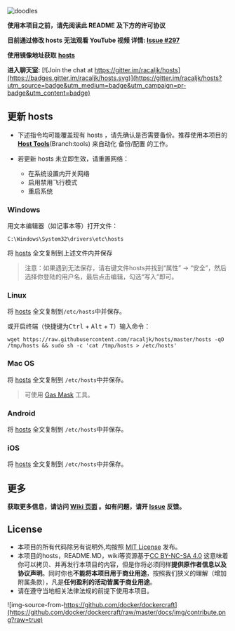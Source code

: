 ![doodles](https://www.google.com/logos/doodles/2016/st-georges-day-2016-6574194768740352-hp2x.jpg)

**使用本项目之前，请先阅读此 README 及下方的许可协议**

**目前通过修改 hosts 无法观看 YouTube 视频 详情: [Issue #297](https://github.com/racaljk/hosts/issues/297)**

**使用镜像地址获取** [**hosts**](https://coding.net/u/scaffrey/p/hosts/git/raw/master/hosts)

**进入聊天室:** [![Join the chat at https://gitter.im/racaljk/hosts](https://badges.gitter.im/racaljk/hosts.svg)](https://gitter.im/racaljk/hosts?utm_source=badge&utm_medium=badge&utm_campaign=pr-badge&utm_content=badge)


## 更新 hosts
* 下述指令均可能覆盖现有 hosts ，请先确认是否需要备份。推荐使用本项目的 [**Host Tools**](https://github.com/racaljk/hosts/tree/tools)(Branch:tools) 来自动化 备份/配置 的工作。

* 若更新 hosts 未立即生效，请重置网络：
  - 在系统设置内开关网络
  - 启用禁用飞行模式
  - 重启系统

### Windows
用文本编辑器（如记事本等）打开文件：

    C:\Windows\System32\drivers\etc\hosts

将 [hosts](https://raw.githubusercontent.com/racaljk/hosts/master/hosts) 全文复制到上述文件内并保存

> 注意：如果遇到无法保存，请右键文件hosts并找到“属性” -> “安全”，然后选择你登陆的用户名，最后点击编辑，勾选“写入”即可。

### Linux
将 [hosts](https://raw.githubusercontent.com/racaljk/hosts/master/hosts) 全文复制到`/etc/hosts`中并保存。

或开启终端（快捷键为<kbd>Ctrl</kbd> + <kbd>Alt</kbd> + <kbd>T</kbd>）输入命令：

    wget https://raw.githubusercontent.com/racaljk/hosts/master/hosts -qO /tmp/hosts && sudo sh -c 'cat /tmp/hosts > /etc/hosts'

### Mac OS
将 [hosts](https://raw.githubusercontent.com/racaljk/hosts/master/hosts) 全文复制到 `/etc/hosts`中并保存。

> 可使用 [Gas Mask](http://clockwise.ee/) 工具。

### Android
将 [hosts](https://raw.githubusercontent.com/racaljk/hosts/master/hosts) 全文复制到 `/etc/hosts`中并保存。

### iOS
将 [hosts](https://raw.githubusercontent.com/racaljk/hosts/master/hosts) 全文复制到 `/etc/hosts`中并保存。


## 更多
**获取更多信息，请访问 [Wiki 页面](https://github.com/racaljk/hosts/wiki) 。如有问题，请开 [Issue](https://github.com/racaljk/hosts/issues) 反馈。**


## License
- 本项目的所有代码除另有说明外,均按照 [MIT License](https://github.com/racaljk/hosts/blob/master/LICENSE) 发布。
- 本项目的hosts，README.MD，wiki等资源基于[CC BY-NC-SA 4.0](https://creativecommons.org/licenses/by-nc-sa/4.0/)
这意味着你可以拷贝、并再发行本项目的内容，但是你将必须同样**提供原作者信息以及协议声明**。同时你也**不能将本项目用于商业用途**，按照我们狭义的理解（增加附属条款），凡是**任何盈利的活动皆属于商业用途**。
- 请在遵守当地相关法律法规的前提下使用本项目。

![img-source-from-https://github.com/docker/dockercraft](https://github.com/docker/dockercraft/raw/master/docs/img/contribute.png?raw=true)
